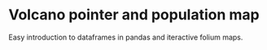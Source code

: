 # Volcano pointer and population map

Easy introduction to dataframes in pandas and iteractive folium maps.
